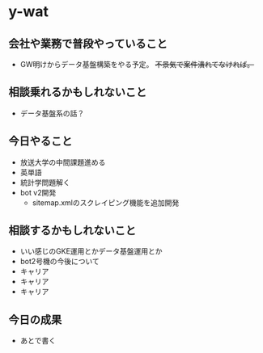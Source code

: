 # y-wat

## 会社や業務で普段やっていること
- GW明けからデータ基盤構築をやる予定。 ~~不景気で案件潰れてなければ。~~

## 相談乗れるかもしれないこと
- データ基盤系の話？

## 今日やること
- 放送大学の中間課題進める
- 英単語
- 統計学問題解く
- bot v2開発
  - sitemap.xmlのスクレイピング機能を追加開発

## 相談するかもしれないこと
- いい感じのGKE運用とかデータ基盤運用とか
- bot2号機の今後について
- キャリア
- キャリア
- キャリア

## 今日の成果
- あとで書く
